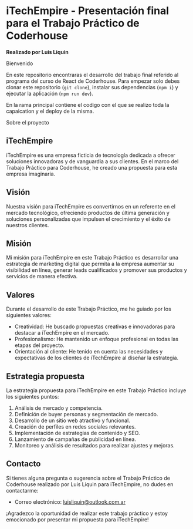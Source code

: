 # iTechEmpire - Presentación final  para el Trabajo Práctico de Coderhouse
**Realizado por Luis Liquin**

Bienvenido

En este repositorio encontraras el desarrollo del trabajo final referido al programa del curso de React de Coderhouse. Para empezar solo debes clonar este repositorio (`git clone`), instalar sus dependencias (`npm i`) y ejecutar la aplicación (`npm run dev`).

En la rama principal contiene el codigo con el que se realizo toda la capaication y el deploy de la misma.

Sobre el proyecto
## iTechEmpire
iTechEmpire es una empresa ficticia de tecnología dedicada a ofrecer soluciones innovadoras y de vanguardia a sus clientes. En el marco del Trabajo Práctico para Coderhouse, he creado una propuesta para esta empresa imaginaria.

## Visión
Nuestra visión para iTechEmpire es convertirnos en un referente en el mercado tecnológico, ofreciendo productos de última generación y soluciones personalizadas que impulsen el crecimiento y el éxito de nuestros clientes.

## Misión
Mi misión para iTechEmpire en este Trabajo Práctico es desarrollar una estrategia de marketing digital que permita a la empresa aumentar su visibilidad en línea, generar leads cualificados y promover sus productos y servicios de manera efectiva.

## Valores
Durante el desarrollo de este Trabajo Práctico, me he guiado por los siguientes valores:

- Creatividad: He buscado propuestas creativas e innovadoras para destacar a iTechEmpire en el mercado.
- Profesionalismo: He mantenido un enfoque profesional en todas las etapas del proyecto.
- Orientación al cliente: He tenido en cuenta las necesidades y expectativas de los clientes de iTechEmpire al diseñar la estrategia.

## Estrategia propuesta
La estrategia propuesta para iTechEmpire en este Trabajo Práctico incluye los siguientes puntos:

1. Análisis de mercado y competencia.
2. Definición de buyer personas y segmentación de mercado.
3. Desarrollo de un sitio web atractivo y funcional.
4. Creación de perfiles en redes sociales relevantes.
5. Implementación de estrategias de contenido y SEO.
6. Lanzamiento de campañas de publicidad en línea.
7. Monitoreo y análisis de resultados para realizar ajustes y mejoras.

## Contacto
Si tienes alguna pregunta o sugerencia sobre el Trabajo Práctico de Coderhouse realizado por Luis Liquin para iTechEmpire, no dudes en contactarme:

- Correo electrónico: luisliquin@outlook.com.ar

¡Agradezco la oportunidad de realizar este trabajo práctico y estoy emocionado por presentar mi propuesta para iTechEmpire!